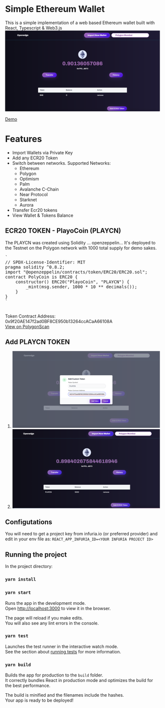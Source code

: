 # Simple Ethereum Wallet

This is a simple implementation of a web based Ethereum wallet built with React, Typescript & Web3.js
<br/>
<img src="https://github.com/davolu/oh-ethereum-wallet/blob/master/public/screenshotdemo.png" />
<br/>

<a  href="https://oh-ethereum-wallet.herokuapp.com"  target="_blank">Demo</a>

# Features

- Import Wallets via Private Key
- Add any ECR20 Token
- Switch between networks. Supported Networks:
  - Ethereum
  - Polygon
  - Optimism
  - Palm
  - Avalanche C-Chain
  - Near Protocol
  - Starknet
  - Aurora
- Transfer Ecr20 tokens
- View Wallet & Tokens Balance

## ECR20 TOKEN - PlayoCoin (PLAYCN)

The PLAYCN was created using Solidity ... openzeppelin... It's deployed to the Testnet on the Polygon network with 1000 total supply for demo sakes.

<pre>
`
// SPDX-License-Identifier: MIT 
pragma solidity ^0.8.2; 
import "@openzeppelin/contracts/token/ERC20/ERC20.sol"; 
contract PolyCoin is ERC20 { 
    constructor() ERC20("PlayoCoin", "PLAYCN") { 
        _mint(msg.sender, 1000 * 10 ** decimals()); 
    }
}
`
</pre>
<br/>
Token Contract Address: 0x9f20AE147f2ad0BF8CE950b13264ccACaA66108A
<br/>
<a href="https://mumbai.polygonscan.com/address/0x9f20AE147f2ad0BF8CE950b13264ccACaA66108A" target="_blank">View on PolygonScan</a>

## Add PLAYCN TOKEN

1. <img src="https://github.com/davolu/oh-ethereum-wallet/blob/master/public/screenshot-add-custom-playcn-token.png" />
   <br/>
2. <img src="https://github.com/davolu/oh-ethereum-wallet/blob/master/public/screenshot-playcn-added.png" />

## Configutations

You will need to get a project key from infuria.io (or preferred provider) and edit in your env file as:
`REACT_APP_INFURIA_ID=<YOUR INFURIA PROJECT ID>`

## Running the project

In the project directory:

### `yarn install`

### `yarn start`

Runs the app in the development mode.\
Open [http://localhost:3000](http://localhost:3000) to view it in the browser.

The page will reload if you make edits.\
You will also see any lint errors in the console.

### `yarn test`

Launches the test runner in the interactive watch mode.\
See the section about [running tests](https://facebook.github.io/create-react-app/docs/running-tests) for more information.

### `yarn build`

Builds the app for production to the `build` folder.\
It correctly bundles React in production mode and optimizes the build for the best performance.

The build is minified and the filenames include the hashes.\
Your app is ready to be deployed!
